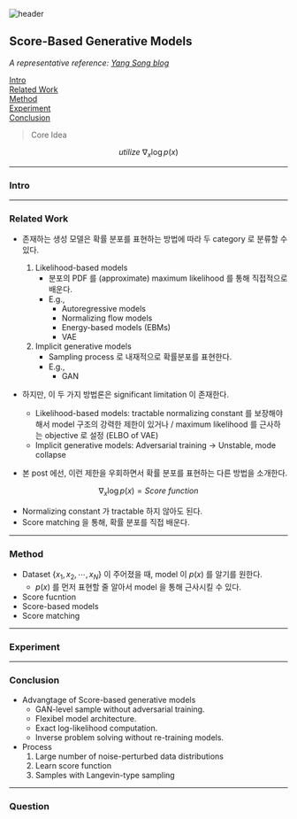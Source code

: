 ![header](https://capsule-render.vercel.app/api?type=waving&color=auto&height=80&section=header&text=Welcome%20Theory%20Review&fontSize=50)


## Score-Based Generative Models
*A representative reference: <a href='https://yang-song.net/blog/2021/score/'>Yang Song blog</a>*

[Intro](#intro)</br>
[Related Work](#related-work)</br>
[Method](#method)</br>
[Experiment](#experiment)</br>
[Conclusion](#conclusion)</br>

> Core Idea

$$ utilize \ \nabla_x \log{p(x)} $$

***

### <strong>Intro</strong>



***

### <strong>Related Work</strong>
- 존재하는 생성 모델은 확률 분포를 표현하는 방법에 따라 두 category 로 분류할 수 있다.
    1. Likelihood-based models
        - 분포의 PDF 를 (approximate) maximum likelihood 를 통해 직접적으로 배운다. 
        - E.g., 
          - Autoregressive models 
          - Normalizing flow models
          - Energy-based models (EBMs)
          - VAE
    2. Implicit generative models 
        - Sampling process 로 내재적으로 확률분포를 표현한다.
        - E.g.,    
          - GAN

- 하지만, 이 두 가지 방법론은 significant limitation 이 존재한다. 
  - Likelihood-based models: tractable normalizing constant 를 보장해야 해서 model 구조의 강력한 제한이 있거나 / maximum likelihood 를 근사하는 objective 로 설정 (ELBO of VAE)
  - Implicit generative models: Adversarial training -> Unstable, mode collapse

- 본 post 에선, 이런 제한을 우회하면서 확률 분포를 표현하는 다른 방법을 소개한다.

$$ \nabla_x \log{p(x)} = Score \ function $$

- Normalizing constant 가 tractable 하지 않아도 된다.
- Score matching 을 통해, 확률 분포를 직접 배운다. 


***

### <strong>Method</strong>
- Dataset $\{x_1,x_2, \cdots, x_N\}$ 이 주어졌을 때, model 이 $p(x)$ 를 알기를 원한다. 
  - $p(x)$ 를 먼저 표현할 줄 알아서 model 을 통해 근사시킬 수 있다.
- Score fucntion
- Score-based models
- Score matching

***

### <strong>Experiment</strong>


***

### <strong>Conclusion</strong>
- Advangtage of Score-based generative models
  - GAN-level sample without adversarial training.
  - Flexibel model architecture.
  - Exact log-likelihood computation.
  - Inverse problem solving without re-training models.
- Process
    1. Large number of noise-perturbed data distributions
    2. Learn score function <score-matching>
    3. Samples with Langevin-type sampling 

***

### <strong>Question</strong>